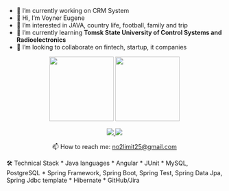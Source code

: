 - 🔭 I’m currently working on CRM System
- 👋 Hi, I’m Voyner Eugene
- 👀 I’m interested in JAVA, country life, football, family and trip
- 🌱 I’m currently learning <b>Tomsk State University of Control Systems and Radioelectronics</b>
- 💞️ I’m looking to collaborate on fintech, startup, it companies

<p align='center'>
   <a href="https://github-readme-stats.vercel.app/api?username=voynere&show_icons=true&count_private=true"><img
           height=150
           src="https://github-readme-stats.vercel.app/api?username=voynere&show_icons=true&count_private=true"/></a>
   <a href="https://github.com/voynere/github-readme-stats"><img height=150
                                                                  src="https://github-readme-stats.vercel.app/api/top-langs/?username=voynere&layout=compact"/></a>
</p>

<p align='center'>
   <a href="https://www.linkedin.com/in/voynere/">
       <img src="https://img.shields.io/badge/linkedin-%230077B5.svg?&style=for-the-badge&logo=linkedin&logoColor=white"/>
   </a>
   <a href="https://t.me/voynere">
       <img src="https://img.shields.io/badge/Telegram-2CA5E0?style=for-the-badge&logo=telegram&logoColor=white"/>
   </a>
<p align='center'>
   📫 How to reach me: <a href='mailto:no2limit25@gmail.com'>no2limit25@gmail.com</a>
</p>
🛠 Technical Stack
*   Java languages
*   Angular
*   JUnit
*   MySQL, PostgreSQL
*   Spring Framework, Spring Boot, Spring Test, Spring Data Jpa, Spring Jdbc template
*   Hibernate
*   GitHub/Jira
